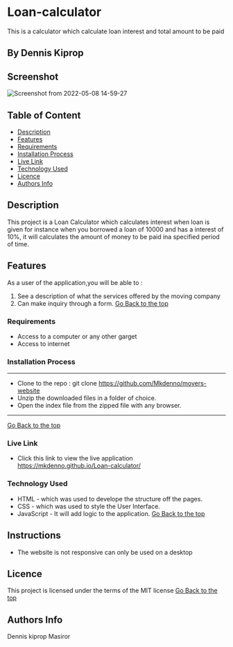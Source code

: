 # Loan-calculator
This is a calculator which calculate loan interest and total amount to be paid
 ## By Dennis Kiprop
## Screenshot
![Screenshot from 2022-05-08 14-59-27](https://user-images.githubusercontent.com/104482846/167295154-9778b7b4-a306-4a85-aab6-b10b0fe9a9f3.png)
 ## Table of Content
 - [Description](#description)
 - [Features](#features)
 - [Requirements](#requirements)
 - [Installation Process](#installation-Process)
 - [Live Link](#Live-Link)
 - [Technology  Used](#technology-Used)
 - [Licence](#licence)
 - [Authors Info](#Authors-Info)
 ## Description
 This project is a Loan Calculator which calculates interest when loan is given for instance when you borrowed a loan of 10000 and has a interest of 10%, it will calculates the amount of money to be paid ina specified period of time.
## Features
As a user of the application,you will be able to :
1. See a description of what the services offered by the moving company
2. Can make inquiry through a form.
[Go Back to the top](#Loan-calculator)
 ###  Requirements
 * Access to  a computer or any other garget
 * Access to internet
 ### Installation Process
 ****
* Clone to the repo : git clone https://github.com/Mkdenno/movers-website
* Unzip the downloaded files in a folder of choice.
* Open the index file from the zipped file with any browser.
 ****
 [Go Back to the top](#Loan-calculator)
### Live Link
- Click this link to view the live application https://mkdenno.github.io/Loan-calculator/
### Technology  Used
* HTML - which was used to develope the structure off the pages.
* CSS - which was used to style the User Interface.
* JavaScript - It will add logic to the application.
[Go Back to the top](#Loan-calculator)
## Instructions
* The website is not responsive can only be used on a desktop
## Licence
This project is licensed under the terms of the MIT license
[Go Back to the top](#Loan-calculator)
## Authors Info
Dennis kiprop Masiror
